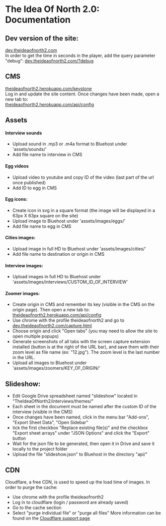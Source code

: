 # The Idea Of North 2.0: Documentation

## Dev version of the site:
[dev.theideaofnorth2.com](http://dev.theideaofnorth2.com)  
In order to get the time in seconds in the player, add the query parameter "debug": [dev.theideaofnorth2.com/?debug](http://dev.theideaofnorth2.com/?debug)  


## CMS

[theideaofnorth2.herokuapp.com/keystone](https://theideaofnorth2.herokuapp.com/keystone)  
Log in and update the site content. Once changes have been made, open a new tab to:  
[theideaofnorth2.herokuapp.com/api/config](https://theideaofnorth2.herokuapp.com/api/config)

## Assets

#### Interview sounds
- Upload sound in .mp3 or .m4a format to Bluehost under 'assets/sounds/'
- Add file name to interview in CMS

#### Egg videos
- Upload video to youtube and copy ID of the video (last part of the url once published)
- Add ID to egg in CMS

#### Egg icons:
- Create icon in svg in a square format (the image will be displayed in a 63px X 63px square on the site)
- Upload image to Bluehost under 'assets/images/eggs/'
- Add file name to egg in CMS

#### Cities images:
- Upload image in full HD to Bluehost under 'assets/images/cities/'
- Add file name to destination or origin in CMS

#### Interview images:
- Upload images in full HD to Bluehost under 'assets/images/interviews/CUSTOM_ID_OF_INTERVIEW'

#### Zoomer images:
- Create origin in CMS and remember its key (visible in the CMS on the origin page). Then open a new tab to:  
[theideaofnorth2.herokuapp.com/api/config](https://theideaofnorth2.herokuapp.com/api/config)
- Use chrome with the profile theideaofnorth2 and go to [dev.theideaofnorth2.com/capture.html](http://dev.theideaofnorth2.com/capture.html)
- Choose origin and click "Open tabs" (you may need to allow the site to open multiple popups)
- Generate screenshots of all tabs with the screen capture extension installed (button is at the right of the URL bar), and save them with their zoom level as file name (ex: "12.jpg"). The zoom level is the last number in the URL.
- Upload all images to Bluehost under 'assets/images/zoomers/KEY_OF_ORIGIN/' 

## Slideshow:
- Edit Google Drive spreadsheet named "slideshow" located in "TheIdeaOfNorth2/interviews/themes/"
- Each sheet in the document must be named after the custom ID of the interview (visible in the CMS)
- Once changes have been named, click in the menu bar "Add-ons", "Export Sheet Data", "Open Sidebar"
- tick the first checkbox "Replace existing file(s)" and the checkbox "Export sheet arrays" under "JSON Options" and click the "Export" button
- Wait for the json file to be generated, then open it in Drive and save it locally to the project folder
- Upload the file "slideshow.json" to Bluehost in the directory "api/"

## CDN
Cloudflare, a free CDN, is used to speed up the load time of images. In order to purge the cache:
- Use chrome with the profile theideaofnorth2
- Log in to cloudflare (login / password are already saved)
- Go to the cache section
- Select "purge individual file" or "purge all files"
More information can be found on the [Cloudflare support page](https://support.cloudflare.com/hc/en-us/articles/200169246-How-do-I-purge-my-cache-)
